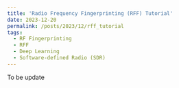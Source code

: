 ```yaml
---
title: 'Radio Frequency Fingerprinting (RFF) Tutorial'
date: 2023-12-20
permalink: /posts/2023/12/rff_tutorial
tags:
  - RF Fingerprinting
  - RFF
  - Deep Learning
  - Software-defined Radio (SDR)
---
```


To be update